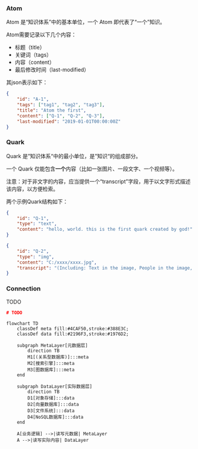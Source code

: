 
### Atom
Atom 是“知识体系”中的基本单位，一个 Atom 即代表了“一个”知识。

Atom需要记录以下几个内容：
- 标题（title）
- 关键词（tags）
- 内容（content）
- 最后修改时间（last-modified）

其json表示如下：
```json
{
    "id": "A-1",
    "tags": ["tag1", "tag2", "tag3"],
    "title": "Atom the first",
    "content": ["Q-1", "Q-2", "Q-3"],
    "last-modified": "2019-01-01T00:00:00Z"
}
```

### Quark
Quark 是”知识体系“中的最小单位，是”知识“的组成部分。

一个 Quark 仅能包含**一个**内容（比如一张图片、一段文字、一个视频等）。

注意：对于非文字的内容，应当提供一个“transcript”字段，用于以文字形式描述该内容，以方便检索。

两个示例Quark结构如下：
```json
{
    "id": "Q-1",
    "type": "text",
    "content": "hello, world. this is the first quark created by god!"
}
```
```json
{
    "id": "Q-2",
    "type": "img",
    "content": "C:/xxxx/xxxx.jpg",
    "transcript": "(Including: Text in the image, People in the image, etc. in order to make the image searchable)"
}
```

### Connection
TODO
```json
# TODO
```


```mermaid
flowchart TD
    classDef meta fill:#4CAF50,stroke:#388E3C;
    classDef data fill:#2196F3,stroke:#1976D2;
    
    subgraph MetaLayer[元数据层]
        direction TB
        M1[(关系型数据库)]:::meta
        M2[搜索引擎]:::meta
        M3[图数据库]:::meta
    end

    subgraph DataLayer[实际数据层]
        direction TB
        D1[对象存储]:::data
        D2[向量数据库]:::data
        D3[文件系统]:::data
        D4[NoSQL数据库]:::data
    end

    A[业务逻辑] -->|读写元数据| MetaLayer
    A -->|读写实际内容| DataLayer
```